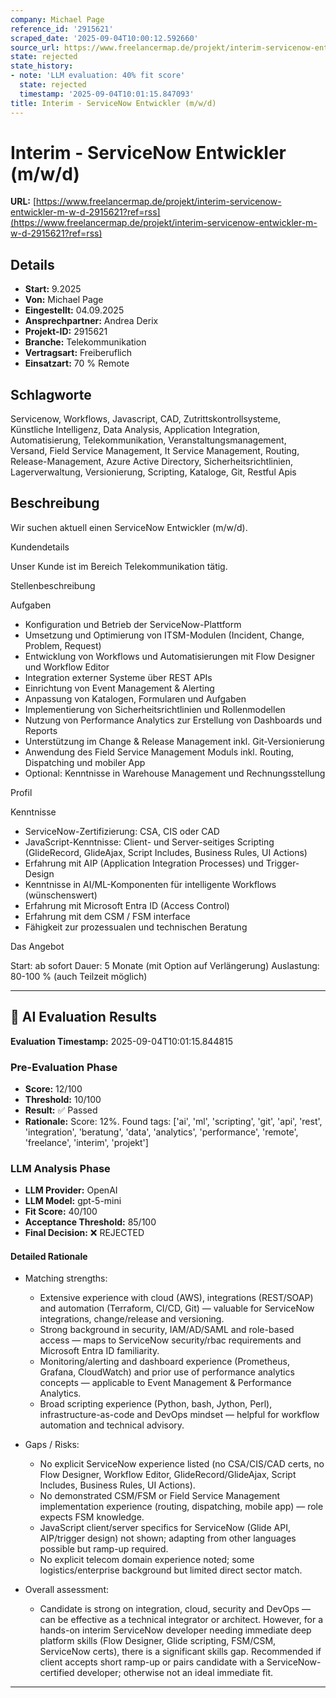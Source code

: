 ```yaml
---
company: Michael Page
reference_id: '2915621'
scraped_date: '2025-09-04T10:00:12.592660'
source_url: https://www.freelancermap.de/projekt/interim-servicenow-entwickler-m-w-d-2915621?ref=rss
state: rejected
state_history:
- note: 'LLM evaluation: 40% fit score'
  state: rejected
  timestamp: '2025-09-04T10:01:15.847093'
title: Interim - ServiceNow Entwickler (m/w/d)
---
```



# Interim - ServiceNow Entwickler (m/w/d)
**URL:** [https://www.freelancermap.de/projekt/interim-servicenow-entwickler-m-w-d-2915621?ref=rss](https://www.freelancermap.de/projekt/interim-servicenow-entwickler-m-w-d-2915621?ref=rss)
## Details
- **Start:** 9.2025
- **Von:** Michael Page
- **Eingestellt:** 04.09.2025
- **Ansprechpartner:** Andrea Derix
- **Projekt-ID:** 2915621
- **Branche:** Telekommunikation
- **Vertragsart:** Freiberuflich
- **Einsatzart:** 70
                                                % Remote

## Schlagworte
Servicenow, Workflows, Javascript, CAD, Zutrittskontrollsysteme, Künstliche Intelligenz, Data Analysis, Application Integration, Automatisierung, Telekommunikation, Veranstaltungsmanagement, Versand, Field Service Management, It Service Management, Routing, Release-Management, Azure Active Directory, Sicherheitsrichtlinien, Lagerverwaltung, Versionierung, Scripting, Kataloge, Git, Restful Apis

## Beschreibung
Wir suchen aktuell einen ServiceNow Entwickler (m/w/d).

Kundendetails

Unser Kunde ist im Bereich Telekommunikation tätig.

Stellenbeschreibung

Aufgaben
- Konfiguration und Betrieb der ServiceNow-Plattform
- Umsetzung und Optimierung von ITSM-Modulen (Incident, Change, Problem, Request)
- Entwicklung von Workflows und Automatisierungen mit Flow Designer und Workflow Editor
- Integration externer Systeme über REST APIs
- Einrichtung von Event Management & Alerting
- Anpassung von Katalogen, Formularen und Aufgaben
- Implementierung von Sicherheitsrichtlinien und Rollenmodellen
- Nutzung von Performance Analytics zur Erstellung von Dashboards und Reports
- Unterstützung im Change & Release Management inkl. Git-Versionierung
- Anwendung des Field Service Management Moduls inkl. Routing, Dispatching und mobiler App
- Optional: Kenntnisse in Warehouse Management und Rechnungsstellung

Profil

Kenntnisse
- ServiceNow-Zertifizierung: CSA, CIS oder CAD
- JavaScript-Kenntnisse: Client- und Server-seitiges Scripting (GlideRecord, GlideAjax, Script Includes, Business Rules, UI Actions)
- Erfahrung mit AIP (Application Integration Processes) und Trigger-Design
- Kenntnisse in AI/ML-Komponenten für intelligente Workflows (wünschenswert)
- Erfahrung mit Microsoft Entra ID (Access Control)
- Erfahrung mit dem CSM / FSM interface
- Fähigkeit zur prozessualen und technischen Beratung

Das Angebot

Start: ab sofort
Dauer: 5 Monate (mit Option auf Verlängerung)
Auslastung: 80-100 % (auch Teilzeit möglich)

---

## 🤖 AI Evaluation Results

**Evaluation Timestamp:** 2025-09-04T10:01:15.844815

### Pre-Evaluation Phase
- **Score:** 12/100
- **Threshold:** 10/100
- **Result:** ✅ Passed
- **Rationale:** Score: 12%. Found tags: ['ai', 'ml', 'scripting', 'git', 'api', 'rest', 'integration', 'beratung', 'data', 'analytics', 'performance', 'remote', 'freelance', 'interim', 'projekt']

### LLM Analysis Phase
- **LLM Provider:** OpenAI
- **LLM Model:** gpt-5-mini
- **Fit Score:** 40/100
- **Acceptance Threshold:** 85/100
- **Final Decision:** ❌ REJECTED

#### Detailed Rationale
- Matching strengths:
  - Extensive experience with cloud (AWS), integrations (REST/SOAP) and automation (Terraform, CI/CD, Git) — valuable for ServiceNow integrations, change/release and versioning.
  - Strong background in security, IAM/AD/SAML and role-based access — maps to ServiceNow security/rbac requirements and Microsoft Entra ID familiarity.
  - Monitoring/alerting and dashboard experience (Prometheus, Grafana, CloudWatch) and prior use of performance analytics concepts — applicable to Event Management & Performance Analytics.
  - Broad scripting experience (Python, bash, Jython, Perl), infrastructure-as-code and DevOps mindset — helpful for workflow automation and technical advisory.

- Gaps / Risks:
  - No explicit ServiceNow experience listed (no CSA/CIS/CAD certs, no Flow Designer, Workflow Editor, GlideRecord/GlideAjax, Script Includes, Business Rules, UI Actions).
  - No demonstrated CSM/FSM or Field Service Management implementation experience (routing, dispatching, mobile app) — role expects FSM knowledge.
  - JavaScript client/server specifics for ServiceNow (Glide API, AIP/trigger design) not shown; adapting from other languages possible but ramp-up required.
  - No explicit telecom domain experience noted; some logistics/enterprise background but limited direct sector match.

- Overall assessment:
  - Candidate is strong on integration, cloud, security and DevOps — can be effective as a technical integrator or architect. However, for a hands-on interim ServiceNow developer needing immediate deep platform skills (Flow Designer, Glide scripting, FSM/CSM, ServiceNow certs), there is a significant skills gap. Recommended if client accepts short ramp-up or pairs candidate with a ServiceNow-certified developer; otherwise not an ideal immediate fit.

---
